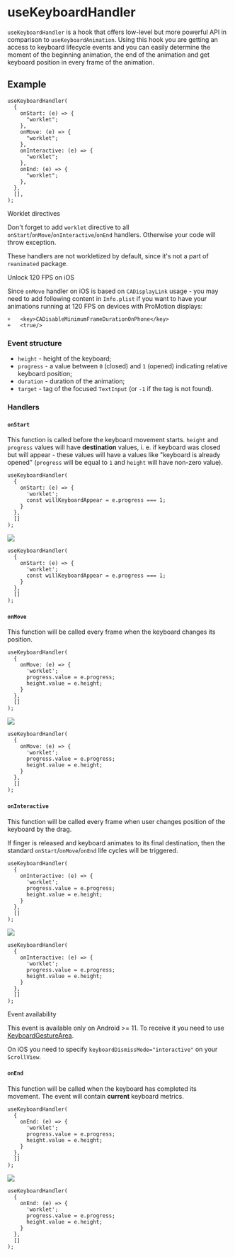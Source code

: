 # useKeyboardHandler

`useKeyboardHandler` is a hook that offers low-level but more powerful API in comparison to `useKeyboardAnimation`. Using this hook you are getting an access to keyboard lifecycle events and you can easily determine the moment of the beginning animation, the end of the animation and get keyboard position in every frame of the animation.

## Example[​](/react-native-keyboard-controller/pr-preview/pr-1014/docs/api/hooks/keyboard/use-keyboard-handler.md#example "Direct link to Example")

```
useKeyboardHandler(
  {
    onStart: (e) => {
      "worklet";
    },
    onMove: (e) => {
      "worklet";
    },
    onInteractive: (e) => {
      "worklet";
    },
    onEnd: (e) => {
      "worklet";
    },
  },
  [],
);
```

Worklet directives

Don't forget to add `worklet` directive to all `onStart`/`onMove`/`onInteractive`/`onEnd` handlers. Otherwise your code will throw exception.

These handlers are not workletized by default, since it's not a part of `reanimated` package.

Unlock 120 FPS on iOS

Since `onMove` handler on iOS is based on `CADisplayLink` usage - you may need to add following content in `Info.plist` if you want to have your animations running at 120 FPS on devices with ProMotion displays:

```
+	<key>CADisableMinimumFrameDurationOnPhone</key>
+	<true/>
```

### Event structure[​](/react-native-keyboard-controller/pr-preview/pr-1014/docs/api/hooks/keyboard/use-keyboard-handler.md#event-structure "Direct link to Event structure")

* `height` - height of the keyboard;
* `progress` - a value between `0` (closed) and `1` (opened) indicating relative keyboard position;
* `duration` - duration of the animation;
* `target` - tag of the focused `TextInput` (or `-1` if the tag is not found).

### Handlers[​](/react-native-keyboard-controller/pr-preview/pr-1014/docs/api/hooks/keyboard/use-keyboard-handler.md#handlers "Direct link to Handlers")

#### `onStart`[​](/react-native-keyboard-controller/pr-preview/pr-1014/docs/api/hooks/keyboard/use-keyboard-handler.md#onstart "Direct link to onstart")

<!-- -->

This function is called before the keyboard movement starts.<!-- --> <!-- -->`height` and `progress` values will have<!-- --> <!-- -->**destination** values, i. e. if keyboard was closed but will appear - these values will have a values like "keyboard is already opened" (`progress` will be equal to `1` and<!-- --> <!-- -->`height` will have non-zero value).

```
useKeyboardHandler(
  {
    onStart: (e) => {
      'worklet';
      const willKeyboardAppear = e.progress === 1;
    }
  },
  []
);
```

![](/react-native-keyboard-controller/pr-preview/pr-1014/assets/images/start-43926ae4afe7279da4f2fdd3d25603c6.png)

```
useKeyboardHandler(
  {
    onStart: (e) => {
      'worklet';
      const willKeyboardAppear = e.progress === 1;
    }
  },
  []
);
```

#### `onMove`[​](/react-native-keyboard-controller/pr-preview/pr-1014/docs/api/hooks/keyboard/use-keyboard-handler.md#onmove "Direct link to onmove")

<!-- -->

This function will be called every frame when the keyboard changes its position.

```
useKeyboardHandler(
  {
    onMove: (e) => {
      'worklet';
      progress.value = e.progress;
      height.value = e.height;
    }
  },
  []
);
```

![](/react-native-keyboard-controller/pr-preview/pr-1014/assets/images/move-67a142f62e5e7286e45c5e964d03b862.png)

```
useKeyboardHandler(
  {
    onMove: (e) => {
      'worklet';
      progress.value = e.progress;
      height.value = e.height;
    }
  },
  []
);
```

#### `onInteractive`[​](/react-native-keyboard-controller/pr-preview/pr-1014/docs/api/hooks/keyboard/use-keyboard-handler.md#oninteractive "Direct link to oninteractive")

<!-- -->

This function will be called every frame when user changes position of the keyboard by the drag.

If finger is released and keyboard animates to its final destination, then the standard `onStart`/`onMove`/`onEnd` <!-- -->life cycles will be triggered.

```
useKeyboardHandler(
  {
    onInteractive: (e) => {
      'worklet';
      progress.value = e.progress;
      height.value = e.height;
    }
  },
  []
);
```

![](/react-native-keyboard-controller/pr-preview/pr-1014/assets/images/interactive-5613a4e3be3e96ff53479d7d9ab342c4.png)

```
useKeyboardHandler(
  {
    onInteractive: (e) => {
      'worklet';
      progress.value = e.progress;
      height.value = e.height;
    }
  },
  []
);
```

Event availability

This event is available only on Android >= 11. To receive it you need to use [KeyboardGestureArea](/react-native-keyboard-controller/pr-preview/pr-1014/docs/api/keyboard-gesture-area.md).

On iOS you need to specify `keyboardDismissMode="interactive"` on your `ScrollView`.

#### `onEnd`[​](/react-native-keyboard-controller/pr-preview/pr-1014/docs/api/hooks/keyboard/use-keyboard-handler.md#onend "Direct link to onend")

<!-- -->

This function will be called when the keyboard has completed its movement. The event will contain **current** keyboard metrics.

```
useKeyboardHandler(
  {
    onEnd: (e) => {
      'worklet';
      progress.value = e.progress;
      height.value = e.height;
    }
  },
  []
);
```

![](/react-native-keyboard-controller/pr-preview/pr-1014/assets/images/end-51c1da133c9105d1711f5472ef02f7dc.png)

```
useKeyboardHandler(
  {
    onEnd: (e) => {
      'worklet';
      progress.value = e.progress;
      height.value = e.height;
    }
  },
  []
);
```
